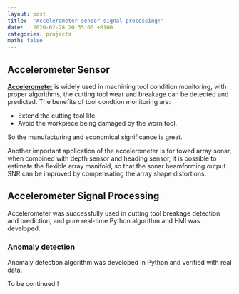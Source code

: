 ```yaml
---
layout: post
title:  "Accelerometer sensor signal processing!"
date:   2020-02-28 20:35:00 +0100
categories: projects
math: false
---
```


## Accelerometer Sensor
[**Accelerometer**](https://en.wikipedia.org/wiki/Accelerometer) is widely used in machining tool condition monitoring, with proper algorithms, the cutting tool wear and breakage can be detected and predicted. The benefits of tool condtion monitoring are:
* Extend the cutting tool life.
* Avoid the workpiece being damaged by the worn tool.

So the manufacturing and economical significance is great.

Another important application of the accelerometer is for towed array sonar, when combined with depth sensor and heading sensor, it is possible to estimate the flexible array manifold, so that the sonar beamforming output SNR can be improved by compensating the array shape distortions.

## Accelerometer Signal Processing

Accelerometer was successfully used in cutting tool breakage detection and prediction, and pure real-time Python algorithm and HMI was developed. 

### Anomaly detection 
Anomaly detection algorithm was developed in Python and verified with real data. 

To be continued!!